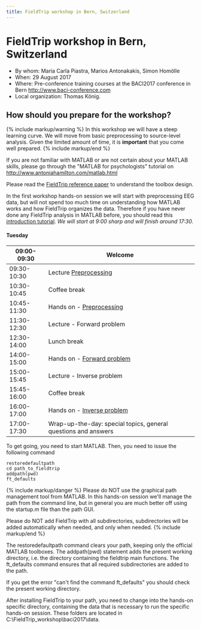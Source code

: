 ```yaml
---
title: FieldTrip workshop in Bern, Switzerland
---
```


# FieldTrip workshop in Bern, Switzerland

-   By whom: Maria Carla Piastra, Marios Antonakakis, Simon Homölle
-   When: 29 August 2017
-   Where: Pre-conference training courses at the BACI2017 conference in Bern <http://www.baci-conference.com>
-   Local organization: Thomas König.

## How should you prepare for the workshop?

{% include markup/warning %}
In this workshop we will have a steep learning curve. We will move from basic preprocessing to source-level analysis. Given the limited amount of time, it is **important** that you come well prepared.
{% include markup/end %}

If you are not familiar with MATLAB or are not certain about your MATLAB skills, please go through the "MATLAB for psychologists" tutorial on <http://www.antoniahamilton.com/matlab.html>

Please read the [FieldTrip reference paper](http://www.hindawi.com/journals/cin/2011/156869/) to understand the toolbox design.

In the first workshop hands-on session we will start with preprocessing EEG data, but will not spend too much time on understanding how MATLAB works and how FieldTrip organizes the data. Therefore if you have never done any FieldTrip analysis in MATLAB before, you should read this [introduction tutorial](/tutorial/introduction).
_We will start at 9:00 sharp and will finish around 17:30._

#### Tuesday

| 09:00-09:30 | Welcome                                                                                                                            |
| ----------- | ---------------------------------------------------------------------------------------------------------------------------------- |
| 09:30-10:30 | Lecture [Preprocessing](http:/ftp.fieldtriptoolbox.org/pub/fieldtrip/workshop/baci2017/antonakakis_preprocessing_29_08_2017.pptx) |
| 10:30-10:45 | Coffee break                                                                                                                       |
| 10:45-11:30 | Hands on - [Preprocessing](/workshop/baci2017/preprocessing)                                                                       |
| 11:30-12:30 | Lecture - Forward problem                                                                                                          |
| 12:30-14:00 | Lunch break                                                                                                                        |
| 14:00-15:00 | Hands on - [Forward problem](/workshop/baci2017/forwardproblem)                                                                    |
| 15:00-15:45 | Lecture - Inverse problem                                                                                                          |
| 15:45-16:00 | Coffee break                                                                                                                       |
| 16:00-17:00 | Hands on - [Inverse problem](/workshop/baci2017/inverseproblem)                                                                    |
| 17:00-17:30 | Wrap-up-the-day: special topics, general questions and answers                                                                     |

To get going, you need to start MATLAB. Then, you need to issue the following command

    restoredefaultpath
    cd path_to_fieldtrip
    addpath(pwd)
    ft_defaults

{% include markup/danger %}
Please do NOT use the graphical path management tool from MATLAB. In this hands-on session we'll manage the path from the command line, but in general you are much better off using the startup.m file than the path GUI.

Please do NOT add FieldTrip with all subdirectories, subdirectories will be added automatically when needed, and only when needed.
{% include markup/end %}

The restoredefaultpath command clears your path, keeping only the
official MATLAB toolboxes. The addpath(pwd) statement adds the
present working directory, i.e. the directory containing the fieldtrip
main functions. The ft_defaults command ensures that all required
subdirectories are added to the path.

If you get the error "can't find the command ft_defaults" you should check the present working directory.

After installing FieldTrip to your path, you need to change into the hands-on specific directory, containing the data that is necessary to run the specific hands-on session. These folders are located in C:\\FieldTrip_workshop\\baci2017\\data.
